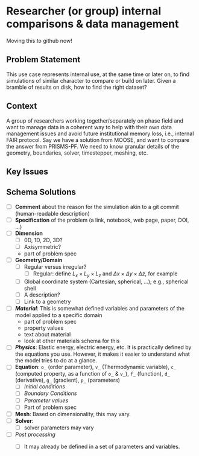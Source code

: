 # Researcher (or group) internal comparisons & data management

Moving this to github now!

## Problem Statement

This use case represents internal use, at the same time or later on, to find simulations of similar character to compare or build on later. Given a bramble of results on disk, how to find the right dataset?

## Context

A group of researchers working together/separately on phase field and want to manage data in a coherent way to help with their own data management issues and avoid future institutional memory loss, i.e., internal FAIR protocol.
Say we have a solution from MOOSE, and want to compare the answer from PRISMS-PF. We need to know granular details of the geometry, boundaries, solver, timestepper, meshing, etc.

## Key Issues

## Schema Solutions

- [ ] **Comment** about the reason for the simulation akin to a git commit (human-readable description)
- [ ] **Specification** of the problem (a link, notebook, web page, paper, DOI, ...)
- [ ] **Dimension**
    - [ ] 0D, 1D, 2D, 3D?
    - [ ] Axisymmetric?
    - part of problem spec
- [ ] **Geometry/Domain** 
    - [ ] Regular versus irregular?
        - [ ] Regular: define $L_x \times L_y \times L_z$ and $\Delta x \times \Delta y \times \Delta z$, for example
    - [ ] Global coordinate system (Cartesian, spherical, ...); e.g., spherical shell
    - [ ] A description?
    - [ ] Link to a geometry
- [ ] ***Material***: This is somewhat defined variables and parameters of the model applied to a specific domain
    - part of problem spec
    - property values
    - text about material
    - look at other materials schema for this
- [ ] ***Physics***: Elastic energy, electric energy, etc. It is practically defined by the equations you use. However, it makes it easier to understand what the model tries to do at a glance. 
- [ ] **Equation**: `o_` (order parameter), `v_` (Thermodynamic variable), `c_` (computed property, as a function of `o_` & `v_`), `f_` (function), `d_` (derivative), `g_` (gradient), `p_` (parameters)
	- [ ] *Initial conditions*
	- [ ] *Boundary Conditions*
	- [ ] *Parameter values*
	- [ ] Part of problem spec

- [ ] **Mesh**: Based on dimensionality, this may vary. 
- [ ] **Solver**: 
	- [ ] solver parameters may vary
- [ ] *Post processing*
	- [ ] It may already be defined in a set of parameters and variables. 

